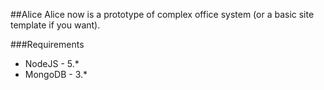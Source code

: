 ##Alice
Alice now is a prototype of complex office system (or a basic site template if you want).

###Requirements
- NodeJS - 5.*
- MongoDB - 3.*
